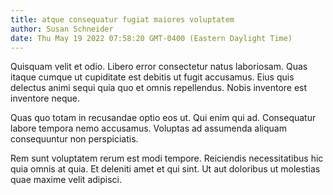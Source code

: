 ```yaml
---
title: atque consequatur fugiat maiores voluptatem
author: Susan Schneider
date: Thu May 19 2022 07:58:20 GMT-0400 (Eastern Daylight Time)
---
```

Quisquam velit et odio. Libero error consectetur natus laboriosam. Quas itaque cumque ut cupiditate est debitis ut fugit accusamus. Eius quis delectus animi sequi quia quo et omnis repellendus. Nobis inventore est inventore neque.

 Quas quo totam in recusandae optio eos ut. Qui enim qui ad. Consequatur labore tempora nemo accusamus. Voluptas ad assumenda aliquam consequuntur non perspiciatis.

 Rem sunt voluptatem rerum est modi tempore. Reiciendis necessitatibus hic quia omnis at quia. Et deleniti amet et qui sint. Ut aut doloribus ut molestias quae maxime velit adipisci.
